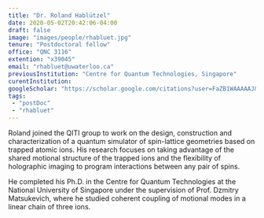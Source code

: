 ```yaml
---
title: "Dr. Roland Hablützel"
date: 2020-05-02T20:42:06-04:00
draft: false
image: "images/people/rhabluet.jpg"
tenure: "Postdoctoral fellow"
office: "QNC 3116"
extention: "x39045"
email: "rhabluet@uwaterloo.ca"
previousInstitution: "Centre for Quantum Technologies, Singapore"
curentInstitution: 
googleScholar: "https://scholar.google.com/citations?user=FaZB1WAAAAAJ&hl=en&oi=ao"
tags:
 - "postDoc"
 - "rhabluet"
---
```


Roland joined the QITI group to work on the design, construction and characterization of a quantum simulator of spin-lattice geometries based on trapped atomic ions. His research focuses on taking advantage of the shared motional structure of the trapped ions and the flexibility of holographic imaging to program interactions between any pair of spins.

He completed his Ph.D. in the Centre for Quantum Technologies at the National University of Singapore under the supervision of Prof. Dzmitry Matsukevich, where he studied coherent coupling of motional modes in a linear chain of three ions.
